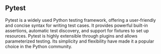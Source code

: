 ## Pytest
Pytest is a widely used Python testing framework, offering a user-friendly and concise syntax for writing test cases. 
It provides powerful built-in assertions, automatic test discovery, and support for fixtures to set up resources. Pytest is highly extensible through plugins and allows parameterized testing. Its simplicity and flexibility have made it a popular choice in the Python community.

